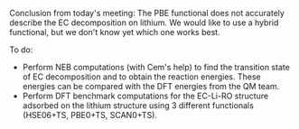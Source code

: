 Conclusion from today's meeting: The PBE functional does not accurately describe the EC decomposition on lithium. We would like to use a hybrid functional, but we don't know yet which one works best.

To do:
- Perform NEB computations (with Cem's help) to find the transition state of EC decomposition and to obtain the reaction energies. These energies can be compared with the DFT energies from the QM team. 
- Perform DFT benchmark computations for the EC-Li-RO structure adsorbed on the lithium structure using 3 different functionals (HSE06+TS, PBE0+TS, SCAN0+TS).  
